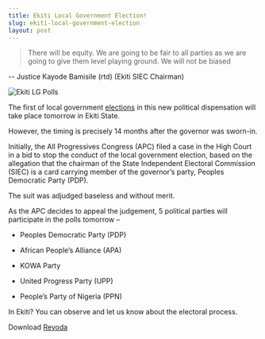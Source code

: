 ```yaml
---
title: Ekiti Local Government Election!
slug: ekiti-local-government-election
layout: post
---
```


> There will be equity. We are going to be fair to all parties as we are going to give them level playing ground. We will not be biased

-- Justice Kayode Bamisile (rtd) (Ekiti SIEC Chairman)

![Ekiti LG Polls](/file_archive/Ekiti-Map "Ekiti LG Polls")

The first of local government [elections](http://www.shineyoureye.org/info/local-government-elections "LG Polls") in this new political dispensation will take place tomorrow in Ekiti State. 

However, the timing is precisely 14 months after the governor was sworn-in.

Initially, the All Progressives Congress (APC) filed a case in the High Court in a bid to stop the conduct of the local government election, based on the allegation that the chairman of the State Independent Electoral Commission (SIEC) is a card carrying member of the governor’s party, Peoples Democratic Party (PDP).

The suit was adjudged baseless and without merit. 

As the APC decides to appeal the judgement, 5 political parties will participate in the polls tomorrow – 

- Peoples Democratic Party (PDP)

- African People’s Alliance (APA)

- KOWA Party

- United Progress Party (UPP)

- People’s Party of Nigeria (PPN)

In Ekiti? You can observe and let us know about the electoral process.

Download [Revoda](http://www.revoda.org.ng/ "ObserverApp")
